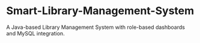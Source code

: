 # Smart-Library-Management-System
A Java-based Library Management System with role-based dashboards and MySQL integration.
